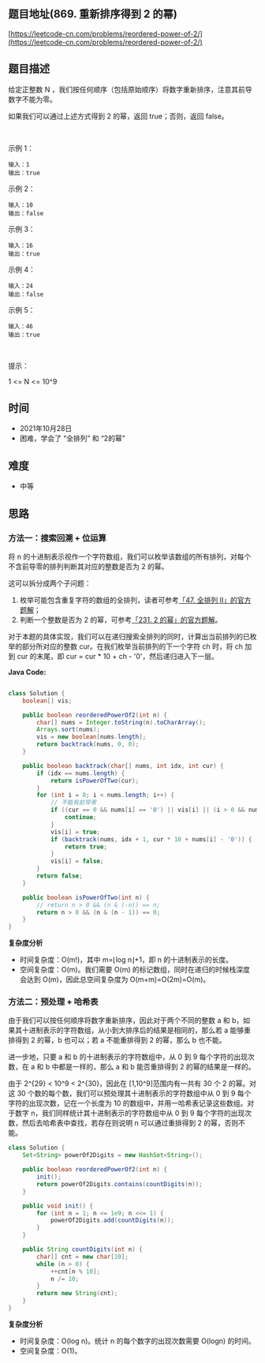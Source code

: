 
## 题目地址(869. 重新排序得到 2 的幂)

[https://leetcode-cn.com/problems/reordered-power-of-2/](https://leetcode-cn.com/problems/reordered-power-of-2/)

## 题目描述


给定正整数 N ，我们按任何顺序（包括原始顺序）将数字重新排序，注意其前导数字不能为零。

如果我们可以通过上述方式得到 2 的幂，返回 true；否则，返回 false。

 

示例 1：
```
输入：1
输出：true
```

示例 2：
```
输入：10
输出：false
```

示例 3：
```
输入：16
输出：true
```

示例 4：
```
输入：24
输出：false
```

示例 5：
```
输入：46
输出：true
```

 

提示：

1 <= N <= 10^9


## 时间

- 2021年10月28日
- 困难，学会了 “全排列” 和 “2的幂”

## 难度

- 中等

## 思路

### 方法一：搜索回溯 + 位运算

将 n 的十进制表示视作一个字符数组，我们可以枚举该数组的所有排列，对每个不含前导零的排列判断其对应的整数是否为 2 的幂。

这可以拆分成两个子问题：

1. 枚举可能包含重复字符的数组的全排列，读者可参考[「47. 全排列 II」的官方题解](https://leetcode-cn.com/problems/permutations-ii/solution/quan-pai-lie-ii-by-leetcode-solution/)；
2. 判断一个整数是否为 2 的幂，可参考[「231. 2 的幂」的官方题解](https://leetcode-cn.com/problems/power-of-two/solution/2de-mi-by-leetcode-solution-rny3/)。

对于本题的具体实现，我们可以在递归搜索全排列的同时，计算出当前排列的已枚举的部分所对应的整数 cur。在我们枚举当前排列的下一个字符 ch 时，将 ch 加到 cur 的末尾，即 cur = cur * 10 + ch - '0'，然后递归进入下一层。


**Java Code:**

```java

class Solution {
    boolean[] vis;

    public boolean reorderedPowerOf2(int n) {
        char[] nums = Integer.toString(n).toCharArray();
        Arrays.sort(nums);
        vis = new boolean[nums.length];
        return backtrack(nums, 0, 0);
    }

    public boolean backtrack(char[] nums, int idx, int cur) {
        if (idx == nums.length) {
            return isPowerOfTwo(cur);
        }
        for (int i = 0; i < nums.length; i++) {
            // 不能有前导零
            if ((cur == 0 && nums[i] == '0') || vis[i] || (i > 0 && nums[i] == nums[i - 1] && !vis[i - 1])) {
                continue;
            }
            vis[i] = true;
            if (backtrack(nums, idx + 1, cur * 10 + nums[i] - '0')) {
                return true;
            }
            vis[i] = false;
        }
        return false;
    }

    public boolean isPowerOfTwo(int n) {
        // return n > 0 && (n & (-n)) == n;
        return n > 0 && (n & (n - 1)) == 0;
    }
}

```


**复杂度分析**
- 时间复杂度：O(m!)，其中 m=⌊log n⌋+1，即 n 的十进制表示的长度。
- 空间复杂度：O(m)。我们需要 O(m) 的标记数组，同时在递归的时候栈深度会达到 O(m)，因此总空间复杂度为 O(m+m)=O(2m)=O(m)。

### 方法二：预处理 + 哈希表
由于我们可以按任何顺序将数字重新排序，因此对于两个不同的整数 a 和 b，如果其十进制表示的字符数组，从小到大排序后的结果是相同的，那么若 a 能够重排得到 2 的幂，b 也可以；若 a 不能重排得到 2 的幂，那么 b 也不能。

进一步地，只要 a 和 b 的十进制表示的字符数组中，从 0 到 9 每个字符的出现次数，在 a 和 b 中都是一样的，那么 a 和 b 能否重排得到 2 的幂的结果是一样的。

由于 2^{29} < 10^9 < 2^{30}，因此在 [1,10^9]范围内有一共有 30 个 2 的幂。对这 30 个数的每个数，我们可以预处理其十进制表示的字符数组中从 0 到 9 每个字符的出现次数，记在一个长度为 10 的数组中，并用一哈希表记录这些数组。对于数字 n，我们同样统计其十进制表示的字符数组中从 0 到 9 每个字符的出现次数，然后去哈希表中查找，若存在则说明 n 可以通过重排得到 2 的幂，否则不能。

```java
class Solution {
    Set<String> powerOf2Digits = new HashSet<String>();

    public boolean reorderedPowerOf2(int n) {
        init();
        return powerOf2Digits.contains(countDigits(n));
    }

    public void init() {
        for (int n = 1; n <= 1e9; n <<= 1) {
            powerOf2Digits.add(countDigits(n));
        }
    }

    public String countDigits(int n) {
        char[] cnt = new char[10];
        while (n > 0) {
            ++cnt[n % 10];
            n /= 10;
        }
        return new String(cnt);
    }
}
```
**复杂度分析**
- 时间复杂度：O(log n)。统计 n 的每个数字的出现次数需要 O(logn) 的时间。
- 空间复杂度：O(1)。
